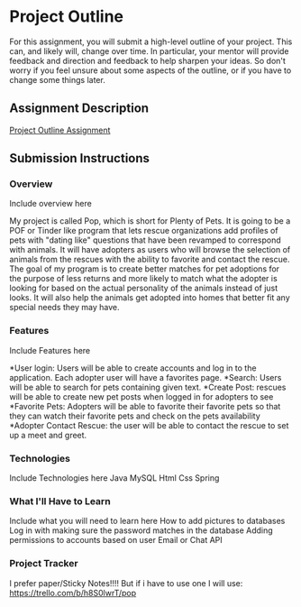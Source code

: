 # Project Outline
For this assignment, you will submit a high-level outline of your project. This can, and likely will, change over time. In particular, your mentor will provide feedback and direction and feedback to help sharpen your ideas. So don't worry if you feel unsure about some aspects of the outline, or if you have to change some things later.

## Assignment Description
[Project Outline Assignment](https://education.launchcode.org/liftoff/assignments/project-outline/)

## Submission Instructions

### Overview
Include overview here

My project is called Pop, which is short for Plenty of Pets. It is going to be a POF or Tinder like program that lets rescue organizations add
profiles of pets with "dating like" questions that have been revamped to correspond with animals. It will have adopters as users who will browse
the selection of animals from the rescues with the ability to favorite and contact the rescue. The goal of my program is to create better
matches for pet adoptions for the purpose of less returns and more likely to match what the adopter is looking for based on the actual personality
of the animals instead of just looks. It will also help the animals get adopted into homes that better fit any special needs they may have.

### Features
Include Features here

*User login: Users will be able to create accounts and log in to the application. Each adopter user will have a favorites page.
*Search: Users will be able to search for pets containing given text.
*Create Post: rescues will be able to create new pet posts when logged in for adopters to see
*Favorite Pets: Adopters will be able to favorite their favorite pets so that they can watch their favorite pets and check on the pets availability
*Adopter Contact Rescue: the user will be able to contact the rescue to set up a meet and greet.

### Technologies
Include Technologies here
Java
MySQL
Html
Css
Spring

### What I'll Have to Learn
Include what you will need to learn here
How to add pictures to databases
Log in with making sure the password matches in the database
Adding permissions to accounts based on user
Email or Chat API

### Project Tracker
I prefer paper/Sticky Notes!!!! But if i have to use one I will use:  https://trello.com/b/h8S0lwrT/pop